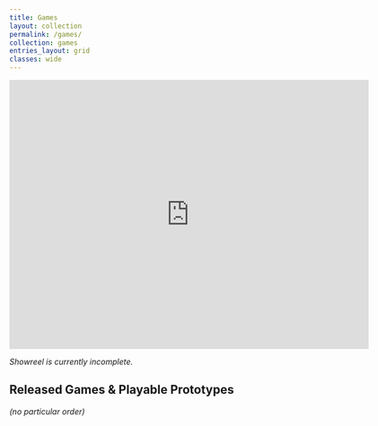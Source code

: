 ```yaml
---
title: Games
layout: collection
permalink: /games/
collection: games
entries_layout: grid
classes: wide
---
```


<iframe src="https://player.vimeo.com/video/447159756" width="640" height="480" frameborder="0" allow="autoplay; fullscreen" allowfullscreen></iframe>

*Showreel is currently incomplete.*

## Released Games & Playable Prototypes

*(no particular order)*